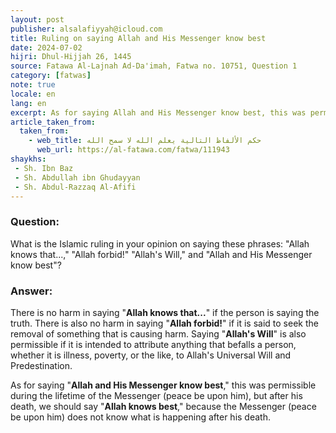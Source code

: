 ```yaml
---
layout: post
publisher: alsalafiyyah@icloud.com
title: Ruling on saying Allah and His Messenger know best
date: 2024-07-02
hijri: Dhul-Hijjah 26, 1445
source: Fatawa Al-Lajnah Ad-Da'imah, Fatwa no. 10751, Question 1
category: [fatwas]
note: true
locale: en
lang: en
excerpt: As for saying Allah and His Messenger know best, this was permissible during the lifetime of the Messenger, but after his death, we should say Allah knows best.
article_taken_from: 
  taken_from:
    - web_title: حكم الألفاظ التالية يعلم الله لا سمح الله
      web_url: https://al-fatawa.com/fatwa/111943
shaykhs: 
 - Sh. Ibn Baz
 - Sh. Abdullah ibn Ghudayyan
 - Sh. Abdul-Razzaq Al-Afifi
---
```


### Question: 
What is the Islamic ruling in your opinion on saying these phrases: "Allah knows that...," "Allah forbid!" "Allah's Will," and "Allah and His Messenger know best"?

### Answer: 
There is no harm in saying "**Allah knows that...**" if the person is saying the truth. There is also no harm in saying "**Allah forbid!**" if it is said to seek the removal of something that is causing harm. Saying "**Allah's Will**" is also permissible if it is intended to attribute anything that befalls a person, whether it is illness, poverty, or the like, to Allah's Universal Will and Predestination. 

As for saying "**Allah and His Messenger know best**," this was permissible during the lifetime of the Messenger (peace be upon him), but after his death, we should say "**Allah knows best**," because the Messenger (peace be upon him) does not know what is happening after his death. 
